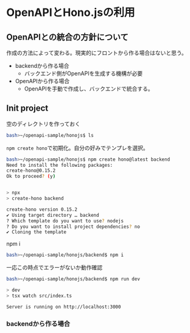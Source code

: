 # OpenAPIとHono.jsの利用

## OpenAPIとの統合の方針について

作成の方法によって変わる。現実的にフロントから作る場合はないと思う。

- backendから作る場合
    - バックエンド側がOpenAPIを生成する機構が必要
- OpenAPIから作る場合
    - OpenAPIを手動で作成し、バックエンドで統合する。


## Init project

空のディレクトリを作っておく

```bash
bash>~/openapi-sample/honojs$ ls
```

`npm create hono`で初期化。自分の好みでテンプレを選択。

```bash
bash>~/openapi-sample/honojs$ npm create hono@latest backend
Need to install the following packages:
create-hono@0.15.2
Ok to proceed? (y) 


> npx
> create-hono backend

create-hono version 0.15.2
✔ Using target directory … backend
? Which template do you want to use? nodejs
? Do you want to install project dependencies? no
✔ Cloning the template
```

npm i

```bash
bash>~/openapi-sample/honojs/backend$ npm i
```

一応この時点でエラーがないか動作確認

```bash
bash>~/openapi-sample/honojs/backend$ npm run dev

> dev
> tsx watch src/index.ts

Server is running on http://localhost:3000
```

### backendから作る場合